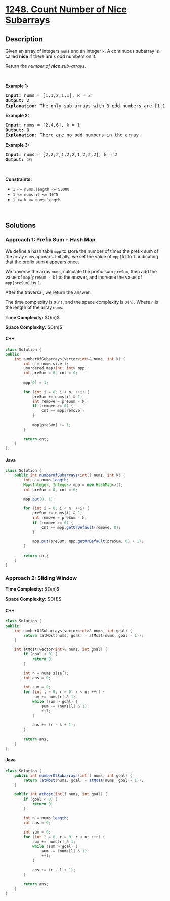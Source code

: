 # [1248. Count Number of Nice Subarrays](https://leetcode.com/problems/count-number-of-nice-subarrays)

## Description

<p>Given an array of integers <code>nums</code> and an integer <code>k</code>. A continuous subarray is called <strong>nice</strong> if there are <code>k</code> odd numbers on it.</p>

<p>Return <em>the number of <strong>nice</strong> sub-arrays</em>.</p>
<p>&nbsp;</p>

<p><strong class="example">Example 1:</strong></p>
<pre>
<strong>Input:</strong> nums = [1,1,2,1,1], k = 3
<strong>Output:</strong> 2
<strong>Explanation:</strong> The only sub-arrays with 3 odd numbers are [1,1,2,1] and [1,2,1,1].
</pre>

<p><strong class="example">Example 2:</strong></p>
<pre>
<strong>Input:</strong> nums = [2,4,6], k = 1
<strong>Output:</strong> 0
<strong>Explanation:</strong> There are no odd numbers in the array.
</pre>

<p><strong class="example">Example 3:</strong></p>
<pre>
<strong>Input:</strong> nums = [2,2,2,1,2,2,1,2,2,2], k = 2
<strong>Output:</strong> 16
</pre>
<p>&nbsp;</p>

<p><strong>Constraints:</strong></p>
<ul>
    <li><code>1 &lt;= nums.length &lt;= 50000</code></li>
    <li><code>1 &lt;= nums[i] &lt;= 10^5</code></li>
    <li><code>1 &lt;= k &lt;= nums.length</code></li>
</ul>
<p>&nbsp;</p>

## Solutions

### **Approach 1: Prefix Sum + Hash Map**

We define a hash table `mpp` to store the number of times the prefix sum of the array `nums` appears. Initially, we set the value of `mpp[0]` to `1`, indicating that the prefix sum `0` appears once.

We traverse the array `nums`, calculate the prefix sum `preSum`, then add the value of `mpp[preSum - k]` to the answer, and increase the value of `mpp[preSum]` by `1`.

After the traversal, we return the answer.

The time complexity is `O(n)`, and the space complexity is `O(n)`. Where `n` is the length of the array `nums`.

<p><strong>Time Complexity:</strong> $O(n)$</p>
<p><strong>Space Complexity:</strong> $O(n)$</p>

<!-- tabs:start -->

#### C++

```cpp
class Solution {
public:
    int numberOfSubarrays(vector<int>& nums, int k) {
        int n = nums.size();
        unordered_map<int, int> mpp;
        int preSum = 0, cnt = 0;
        
        mpp[0] = 1;
        
        for (int i = 0; i < n; ++i) {
            preSum += nums[i] & 1;
            int remove = preSum - k;
            if (remove >= 0) {
                cnt += mpp[remove];
            }
            
            mpp[preSum] += 1;
        }
        
        return cnt;
    }
};
```

#### Java

```java
class Solution {
    public int numberOfSubarrays(int[] nums, int k) {
        int n = nums.length;
        Map<Integer, Integer> mpp = new HashMap<>();
        int preSum = 0, cnt = 0;
        
        mpp.put(0, 1);
        
        for (int i = 0; i < n; ++i) {
            preSum += nums[i] & 1;
            int remove = preSum - k;
            if (remove >= 0) {
                cnt += mpp.getOrDefault(remove, 0);
            }
            
            mpp.put(preSum, mpp.getOrDefault(preSum, 0) + 1);
        }
        
        return cnt;
    }
}
```

<!-- tabs:end -->

### **Approach 2: Sliding Window**

<p><strong>Time Complexity:</strong> $O(n)$</p>
<p><strong>Space Complexity:</strong> $O(1)$</p>

<!-- tabs:start -->

#### C++

```cpp
class Solution {
public:
    int numberOfSubarrays(vector<int>& nums, int goal) {
        return (atMost(nums, goal) - atMost(nums, goal - 1));
    }
    
    int atMost(vector<int>& nums, int goal) {
        if (goal < 0) {
            return 0;
        }
        
        int n = nums.size();
        int ans = 0;
        
        int sum = 0;
        for (int l = 0, r = 0; r < n; ++r) {
            sum += nums[r] & 1;
            while (sum > goal) {
                sum -= (nums[l] & 1);
                ++l;
            }
            
            ans += (r - l + 1);
        }
        
        return ans;
    }
};
```

#### Java

```java
class Solution {
    public int numberOfSubarrays(int[] nums, int goal) {
        return (atMost(nums, goal) - atMost(nums, goal - 1));
    }
    
    public int atMost(int[] nums, int goal) {
        if (goal < 0) {
            return 0;
        }
        
        int n = nums.length;
        int ans = 0;
        
        int sum = 0;
        for (int l = 0, r = 0; r < n; ++r) {
            sum += nums[r] & 1;
            while (sum > goal) {
                sum -= (nums[l] & 1);
                ++l;
            }
            
            ans += (r - l + 1);
        }
        
        return ans;
    }
}
```

<!-- tabs:end -->